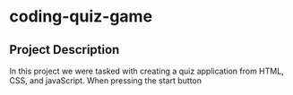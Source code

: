 # coding-quiz-game

## Project Description

In this project we were tasked with creating a quiz application from HTML, CSS, and javaScript. When pressing the start button 
